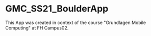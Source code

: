 # GMC_SS21_BoulderApp
This App was created in context of the course "Grundlagen Mobile Computing" at FH Campus02. 
